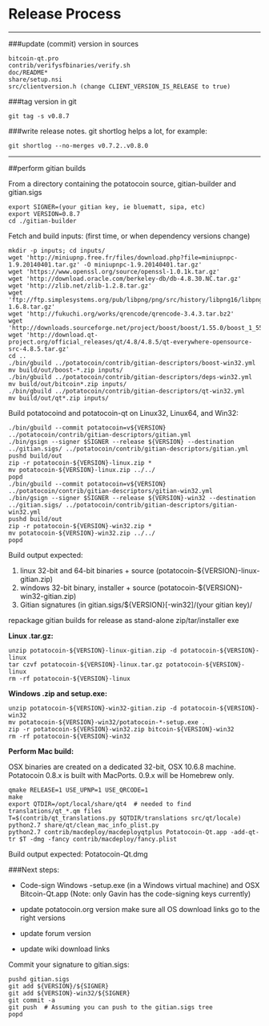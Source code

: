 Release Process
====================

* * *

###update (commit) version in sources


	bitcoin-qt.pro
	contrib/verifysfbinaries/verify.sh
	doc/README*
	share/setup.nsi
	src/clientversion.h (change CLIENT_VERSION_IS_RELEASE to true)

###tag version in git

	git tag -s v0.8.7

###write release notes. git shortlog helps a lot, for example:

	git shortlog --no-merges v0.7.2..v0.8.0

* * *

##perform gitian builds

 From a directory containing the potatocoin source, gitian-builder and gitian.sigs
  
	export SIGNER=(your gitian key, ie bluematt, sipa, etc)
	export VERSION=0.8.7
	cd ./gitian-builder

 Fetch and build inputs: (first time, or when dependency versions change)

	mkdir -p inputs; cd inputs/
	wget 'http://miniupnp.free.fr/files/download.php?file=miniupnpc-1.9.20140401.tar.gz' -O miniupnpc-1.9.20140401.tar.gz'
	wget 'https://www.openssl.org/source/openssl-1.0.1k.tar.gz'
	wget 'http://download.oracle.com/berkeley-db/db-4.8.30.NC.tar.gz'
	wget 'http://zlib.net/zlib-1.2.8.tar.gz'
	wget 'ftp://ftp.simplesystems.org/pub/libpng/png/src/history/libpng16/libpng-1.6.8.tar.gz'
	wget 'http://fukuchi.org/works/qrencode/qrencode-3.4.3.tar.bz2'
	wget 'http://downloads.sourceforge.net/project/boost/boost/1.55.0/boost_1_55_0.tar.bz2'
	wget 'http://download.qt-project.org/official_releases/qt/4.8/4.8.5/qt-everywhere-opensource-src-4.8.5.tar.gz'
	cd ..
	./bin/gbuild ../potatocoin/contrib/gitian-descriptors/boost-win32.yml
	mv build/out/boost-*.zip inputs/
	./bin/gbuild ../potatocoin/contrib/gitian-descriptors/deps-win32.yml
	mv build/out/bitcoin*.zip inputs/
	./bin/gbuild ../potatocoin/contrib/gitian-descriptors/qt-win32.yml
	mv build/out/qt*.zip inputs/

 Build potatocoind and potatocoin-qt on Linux32, Linux64, and Win32:
  
	./bin/gbuild --commit potatocoin=v${VERSION} ../potatocoin/contrib/gitian-descriptors/gitian.yml
	./bin/gsign --signer $SIGNER --release ${VERSION} --destination ../gitian.sigs/ ../potatocoin/contrib/gitian-descriptors/gitian.yml
	pushd build/out
	zip -r potatocoin-${VERSION}-linux.zip *
	mv potatocoin-${VERSION}-linux.zip ../../
	popd
	./bin/gbuild --commit potatocoin=v${VERSION} ../potatocoin/contrib/gitian-descriptors/gitian-win32.yml
	./bin/gsign --signer $SIGNER --release ${VERSION}-win32 --destination ../gitian.sigs/ ../potatocoin/contrib/gitian-descriptors/gitian-win32.yml
	pushd build/out
	zip -r potatocoin-${VERSION}-win32.zip *
	mv potatocoin-${VERSION}-win32.zip ../../
	popd

  Build output expected:

  1. linux 32-bit and 64-bit binaries + source (potatocoin-${VERSION}-linux-gitian.zip)
  2. windows 32-bit binary, installer + source (potatocoin-${VERSION}-win32-gitian.zip)
  3. Gitian signatures (in gitian.sigs/${VERSION}[-win32]/(your gitian key)/

repackage gitian builds for release as stand-alone zip/tar/installer exe

**Linux .tar.gz:**

	unzip potatocoin-${VERSION}-linux-gitian.zip -d potatocoin-${VERSION}-linux
	tar czvf potatocoin-${VERSION}-linux.tar.gz potatocoin-${VERSION}-linux
	rm -rf potatocoin-${VERSION}-linux

**Windows .zip and setup.exe:**

	unzip potatocoin-${VERSION}-win32-gitian.zip -d potatocoin-${VERSION}-win32
	mv potatocoin-${VERSION}-win32/potatocoin-*-setup.exe .
	zip -r potatocoin-${VERSION}-win32.zip bitcoin-${VERSION}-win32
	rm -rf potatocoin-${VERSION}-win32

**Perform Mac build:**

  OSX binaries are created on a dedicated 32-bit, OSX 10.6.8 machine.
  Potatocoin 0.8.x is built with MacPorts.  0.9.x will be Homebrew only.

	qmake RELEASE=1 USE_UPNP=1 USE_QRCODE=1
	make
	export QTDIR=/opt/local/share/qt4  # needed to find translations/qt_*.qm files
	T=$(contrib/qt_translations.py $QTDIR/translations src/qt/locale)
	python2.7 share/qt/clean_mac_info_plist.py
	python2.7 contrib/macdeploy/macdeployqtplus Potatocoin-Qt.app -add-qt-tr $T -dmg -fancy contrib/macdeploy/fancy.plist

 Build output expected: Potatocoin-Qt.dmg

###Next steps:

* Code-sign Windows -setup.exe (in a Windows virtual machine) and
  OSX Bitcoin-Qt.app (Note: only Gavin has the code-signing keys currently)

* update potatocoin.org version
  make sure all OS download links go to the right versions

* update forum version

* update wiki download links

Commit your signature to gitian.sigs:

	pushd gitian.sigs
	git add ${VERSION}/${SIGNER}
	git add ${VERSION}-win32/${SIGNER}
	git commit -a
	git push  # Assuming you can push to the gitian.sigs tree
	popd

